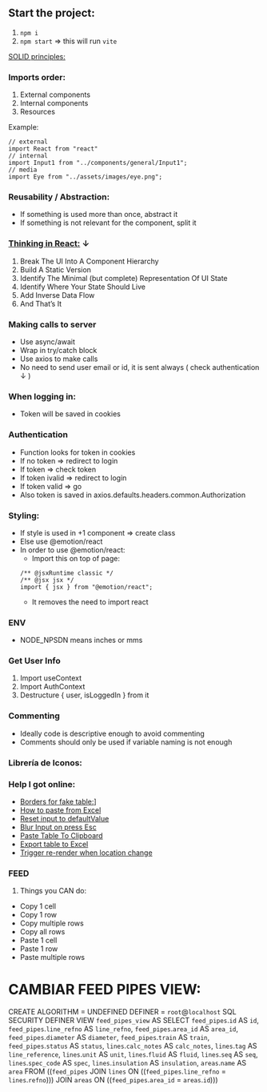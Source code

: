 ## Start the project:

1. `npm i`
2. `npm start` => this will run `vite`

[SOLID principles:](https://developero.io/blog/react-solid-example)

### Imports order:

1. External components
2. Internal components
3. Resources

Example:

```
// external
import React from "react"
// internal
import Input1 from "../components/general/Input1";
// media
import Eye from "../assets/images/eye.png";
```

### Reusability / Abstraction:

- If something is used more than once, abstract it
- If something is not relevant for the component, split it

### [Thinking in React:](https://reactjs.org/docs/thinking-in-react.html) ↓

1. Break The UI Into A Component Hierarchy
2. Build A Static Version
3. Identify The Minimal (but complete) Representation Of UI State
4. Identify Where Your State Should Live
5. Add Inverse Data Flow
6. And That’s It

### Making calls to server

- Use async/await
- Wrap in try/catch block
- Use axios to make calls
- No need to send user email or id, it is sent always ( check authentication ↓ )

### When logging in:

- Token will be saved in cookies

### Authentication

- Function looks for token in cookies
- If no token => redirect to login
- If token => check token
- If token ivalid => redirect to login
- If token valid => go
- Also token is saved in axios.defaults.headers.common.Authorization

### Styling:

- If style is used in +1 component => create class
- Else use @emotion/react
- In order to use @emotion/react:
  - Import this on top of page:
  ```
  /** @jsxRuntime classic */
  /** @jsx jsx */
  import { jsx } from "@emotion/react";
  ```
  - It removes the need to import react

### ENV

- NODE_NPSDN means inches or mms

### Get User Info

1. Import useContext
2. Import AuthContext
3. Destructure { user, isLoggedIn } from it

### Commenting

- Ideally code is descriptive enough to avoid commenting
- Comments should only be used if variable naming is not enough

### Librería de Iconos:

[](https://icons8.com/)

### Help I got online:

- [Borders for fake table:](https://stackoverflow.com/questions/10023799/how-to-collapse-the-borders-of-a-set-of-div-tags-using-css/10023942#10023942)]
- [How to paste from Excel](https://stackblitz.com/edit/paste-from-excel?file=index.js)
- [Reset input to defaultValue](https://stackoverflow.com/questions/42706265/react-es6-const-clear-input-defaultvalue-on-focus)
- [Blur Input on press Esc](https://stackoverflow.com/questions/48961342/how-to-blur-the-input-provided-in-semantic-ui-react)
- [Paste Table To Clipboard](https://stackoverflow.com/questions/66585315/how-to-copy-table-with-link-to-clipboard-to-paste-it-into-excel)
- [Export table to Excel](https://stackoverflow.com/questions/11084564/export-html-table-to-excel-javascript-function-special-characters-changed)
- [Trigger re-render when location change](https://stackoverflow.com/questions/57986395/react-useeffect-is-not-triggering-on-route-change)

### FEED

1. Things you CAN do:

- Copy 1 cell
- Copy 1 row
- Copy multiple rows
- Copy all rows
- Paste 1 cell
- Paste 1 row
- Paste multiple rows

# CAMBIAR FEED PIPES VIEW:

CREATE
ALGORITHM = UNDEFINED
DEFINER = `root`@`localhost`
SQL SECURITY DEFINER
VIEW `feed_pipes_view` AS
SELECT
`feed_pipes`.`id` AS `id`,
`feed_pipes`.`line_refno` AS `line_refno`,
`feed_pipes`.`area_id` AS `area_id`,
`feed_pipes`.`diameter` AS `diameter`,
`feed_pipes`.`train` AS `train`,
`feed_pipes`.`status` AS `status`,
`lines`.`calc_notes` AS `calc_notes`,
`lines`.`tag` AS `line_reference`,
`lines`.`unit` AS `unit`,
`lines`.`fluid` AS `fluid`,
`lines`.`seq` AS `seq`,
`lines`.`spec_code` AS `spec`,
`lines`.`insulation` AS `insulation`,
`areas`.`name` AS `area`
FROM
((`feed_pipes`
JOIN `lines` ON ((`feed_pipes`.`line_refno` = `lines`.`refno`)))
JOIN `areas` ON ((`feed_pipes`.`area_id` = `areas`.`id`)))
